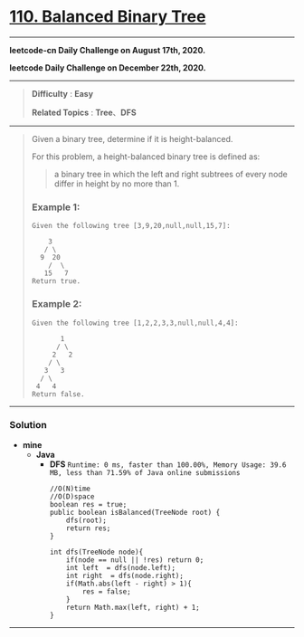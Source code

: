 # [110. Balanced Binary Tree](https://leetcode.com/problems/balanced-binary-tree/)

---

**leetcode-cn Daily Challenge on August 17th, 2020.**

**leetcode Daily Challenge on December 22th, 2020.**

---

> **Difficulty** : **Easy**
>
> **Related Topics** : **Tree**、**DFS**

---

> Given a binary tree, determine if it is height-balanced.
>
> For this problem, a height-balanced binary tree is defined as:
>
> > a binary tree in which the left and right subtrees of every node differ in height by no more than 1.
>
>
>
> ### Example 1:
> ```
> Given the following tree [3,9,20,null,null,15,7]:
>
>     3
>    / \
>   9  20
>     /  \
>    15   7
> Return true.
> ```
>
> ### Example 2:
> ```
> Given the following tree [1,2,2,3,3,null,null,4,4]:
>
>        1
>       / \
>      2   2
>     / \
>    3   3
>   / \
>  4   4
> Return false.
> ```

---


### Solution
* **mine**
  * **Java**
    * **DFS** `Runtime: 0 ms, faster than 100.00%, Memory Usage: 39.6 MB, less than 71.59% of Java online submissions`
      ```
      //O(N)time
      //O(D)space
      boolean res = true;
      public boolean isBalanced(TreeNode root) {
          dfs(root);
          return res;
      }

      int dfs(TreeNode node){
          if(node == null || !res) return 0;
          int left  = dfs(node.left);
          int right  = dfs(node.right);
          if(Math.abs(left - right) > 1){
              res = false;
          }
          return Math.max(left, right) + 1;
      }
      ```
---
